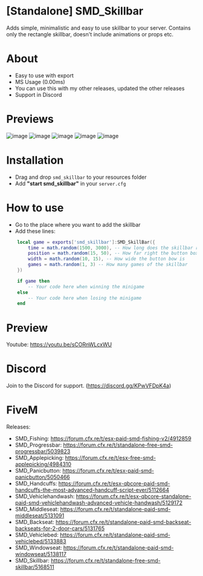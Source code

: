 # [Standalone] SMD_Skillbar
Adds simple, minimalistic and easy to use skillbar to your server. Contains only the rectangle skillbar, doesn't include animations or props etc.

# About
- Easy to use with export
- MS Usage (0.00ms)
- You can use this with my other releases, updated the other releases
- Support in Discord

# Previews
![image](https://i.imgur.com/h00M6Yu.png[/img])
![image](https://i.imgur.com/hhexzPR.png[/img])
![image](https://i.imgur.com/tftOIZQ.jpg[/img])
![image](https://i.imgur.com/8MdYKmz.jpg[/img])
![image](https://i.imgur.com/ELVqALV.png[/img])

# Installation
- Drag and drop `smd_skillbar` to your resources folder
- Add **"start smd_skillbar"** in your `server.cfg`

# How to use
- Go to the place where you want to add the skillbar
- Add these lines:
```lua
    local game = exports['smd_skillbar']:SMD_SkillBar({
        time = math.random(1500, 3000), -- How long does the skillbar run
        position = math.random(15, 50), -- How far right the button box is
        width = math.random(10, 15), -- How wide the button bow is
        games = math.random(1, 3) -- How many games of the skillbar
    })

    if game then
        -- Your code here when winning the minigame
    else
        -- Your code here when losing the minigame
    end
```

# Preview
Youtube: https://youtu.be/sCORnWLcxWU 

# Discord
Join to the Discord for support. (https://discord.gg/KPwVFDpK4a)

# FiveM
Releases:
- SMD_Fishing: https://forum.cfx.re/t/esx-paid-smd-fishing-v2/4912859
- SMD_Progressbar: https://forum.cfx.re/t/standalone-free-smd-progressbar/5039823
- SMD_Applepicking: https://forum.cfx.re/t/esx-free-smd-applepicking/4984310
- SMD_Panicbutton: https://forum.cfx.re/t/esx-paid-smd-panicbutton/5050466
- SMD_Handcuffs: https://forum.cfx.re/t/esx-qbcore-paid-smd-handcuffs-the-most-advanced-handcuff-script-ever/5112664
- SMD_Vehiclehandwash: https://forum.cfx.re/t/esx-qbcore-standalone-paid-smd-vehiclehandwash-advanced-vehicle-handwash/5129172
- SMD_Middleseat: https://forum.cfx.re/t/standalone-paid-smd-middleseat/5131091 
- SMD_Backseat: https://forum.cfx.re/t/standalone-paid-smd-backseat-backseats-for-2-door-cars/5131765
- SMD_Vehiclebed: https://forum.cfx.re/t/standalone-paid-smd-vehiclebed/5133883 
- SMD_Windowseat: https://forum.cfx.re/t/standalone-paid-smd-windowseat/5138117 
- SMD_Skillbar: https://forum.cfx.re/t/standalone-free-smd-skillbar/5168511 
